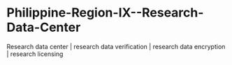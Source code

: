 # Philippine-Region-IX--Research-Data-Center
Research data center | research data verification | research data encryption | research licensing
